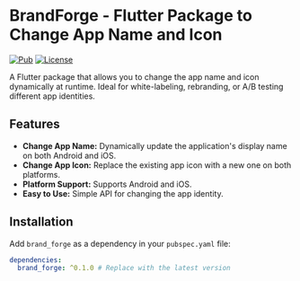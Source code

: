 # BrandForge - Flutter Package to Change App Name and Icon

[![Pub](https://img.shields.io/pub/v/1/brand_forge)](https://pub.dev/packages/brand_forge)
[![License](https://img.shields.io/badge/license-MIT-blue.svg)](LICENSE)

A Flutter package that allows you to change the app name and icon dynamically at runtime.  Ideal for white-labeling, rebranding, or A/B testing different app identities.

## Features

*   **Change App Name:** Dynamically update the application's display name on both Android and iOS.
*   **Change App Icon:** Replace the existing app icon with a new one on both platforms.
*   **Platform Support:** Supports Android and iOS.
*   **Easy to Use:** Simple API for changing the app identity.

## Installation

Add `brand_forge` as a dependency in your `pubspec.yaml` file:

```yaml
dependencies:
  brand_forge: ^0.1.0 # Replace with the latest version
